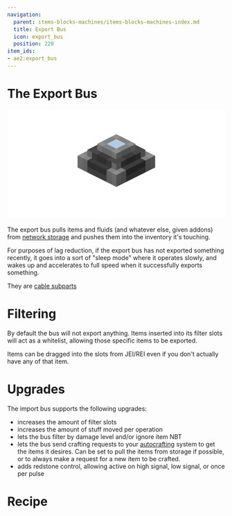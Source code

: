 ```yaml
---
navigation:
  parent: items-blocks-machines/items-blocks-machines-index.md
  title: Export Bus
  icon: export_bus
  position: 220
item_ids:
- ae2:export_bus
---
```

# The Export Bus

![A picture of an export bus.](../assets/blocks/export_bus.png)

The export bus pulls items and fluids (and whatever else, given addons) from [network storage](../ae2-mechanics/import-export-storage.md)
and pushes them into  the inventory it's touching.

For purposes of lag reduction, if the export bus has not exported something recently, it goes into a sort of 
"sleep mode" where it operates slowly, and wakes up and accelerates to full speed when it successfully exports something.

They are [cable subparts](../ae2-mechanics/cable-subparts.md)

# Filtering

By default the bus will not export anything. Items inserted into its filter slots will act as a whitelist,
allowing those specific items to be exported.

Items can be dragged into the slots from JEI/REI even if you don't actually have any of that item.

# Upgrades

The import bus supports the following upgrades:

- <ItemLink id="capacity_card" /> increases the amount of filter slots
- <ItemLink id="speed_card" /> increases the amount of stuff moved per operation
- <ItemLink id="fuzzy_card" /> lets the bus filter by damage level and/or ignore item NBT
- <ItemLink id="crafting_card" /> lets the bus send crafting requests to your [autocrafting](../ae2-mechanics/autocrafting.md)
  system to get the items it desires. Can be set to pull the items from storage if possible, or to always make a request
  for a new item to be crafted.
- <ItemLink id="redstone_card" /> adds redstone control, allowing active on high signal, low signal, or once per pulse

# Recipe

<RecipeFor id="import_bus" />